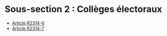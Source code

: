 # Sous-section 2 : Collèges électoraux

* [Article R2314-6](./LEGIARTI000022357028.md)
* [Article R2314-7](./LEGIARTI000018535471.md)
